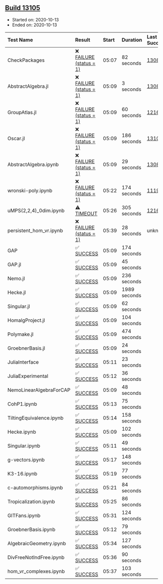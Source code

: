 ## [Build 13105](https://oscarci.mathematik.uni-kl.de/job/oscar/13105/)

* Started on: 2020-10-13
* Ended on: 2020-10-13

| Test Name    | Result | Start | Duration | Last Success | First Failure |
|:-------------|:-------|:------|:---------|:-------------|:--------------|
| CheckPackages | ❌ [FAILURE (status = 1)](https://oscarci.mathematik.uni-kl.de/job/oscar/13105/artifact/logs/build-13105/CheckPackages.log) | 05:07 | 82 seconds | [13085](https://oscarci.mathematik.uni-kl.de/job/oscar/13085/) | [13086](https://oscarci.mathematik.uni-kl.de/job/oscar/13086/) |
| AbstractAlgebra.jl | ❌ [FAILURE (status = 1)](https://oscarci.mathematik.uni-kl.de/job/oscar/13105/artifact/logs/build-13105/AbstractAlgebra.jl.log) | 05:09 | 3 seconds | [13085](https://oscarci.mathematik.uni-kl.de/job/oscar/13085/) | [13086](https://oscarci.mathematik.uni-kl.de/job/oscar/13086/) |
| GroupAtlas.jl | ❌ [FAILURE (status = 1)](https://oscarci.mathematik.uni-kl.de/job/oscar/13105/artifact/logs/build-13105/GroupAtlas.jl.log) | 05:09 | 60 seconds | [12167](https://oscarci.mathematik.uni-kl.de/job/oscar/12167/) | [12168](https://oscarci.mathematik.uni-kl.de/job/oscar/12168/) |
| Oscar.jl | ❌ [FAILURE (status = 1)](https://oscarci.mathematik.uni-kl.de/job/oscar/13105/artifact/logs/build-13105/Oscar.jl.log) | 05:09 | 186 seconds | [13104](https://oscarci.mathematik.uni-kl.de/job/oscar/13104/) | [13105](https://oscarci.mathematik.uni-kl.de/job/oscar/13105/) |
| AbstractAlgebra.ipynb | ❌ [FAILURE (status = 1)](https://oscarci.mathematik.uni-kl.de/job/oscar/13105/artifact/logs/build-13105/AbstractAlgebra.ipynb.log) | 05:09 | 29 seconds | [13085](https://oscarci.mathematik.uni-kl.de/job/oscar/13085/) | [13086](https://oscarci.mathematik.uni-kl.de/job/oscar/13086/) |
| wronski-poly.ipynb | ❌ [FAILURE (status = 1)](https://oscarci.mathematik.uni-kl.de/job/oscar/13105/artifact/logs/build-13105/wronski-poly.ipynb.log) | 05:22 | 174 seconds | [11192](https://oscarci.mathematik.uni-kl.de/job/oscar/11192/) | [11193](https://oscarci.mathematik.uni-kl.de/job/oscar/11193/) |
| uMPS(2,2,4)_0dim.ipynb | ⚠ [TIMEOUT](https://oscarci.mathematik.uni-kl.de/job/oscar/13105/artifact/logs/build-13105/uMPS-2-2-4-_0dim.ipynb.log) | 05:26 | 305 seconds | [12167](https://oscarci.mathematik.uni-kl.de/job/oscar/12167/) | [12168](https://oscarci.mathematik.uni-kl.de/job/oscar/12168/) |
| persistent_hom_vr.ipynb | ❌ [FAILURE (status = 1)](https://oscarci.mathematik.uni-kl.de/job/oscar/13105/artifact/logs/build-13105/persistent_hom_vr.ipynb.log) | 05:39 | 28 seconds | unknown | unknown |
| GAP | ✅ [SUCCESS](https://oscarci.mathematik.uni-kl.de/job/oscar/13105/artifact/logs/build-13105/GAP.log) | 05:09 | 174 seconds |  |  |
| GAP.jl | ✅ [SUCCESS](https://oscarci.mathematik.uni-kl.de/job/oscar/13105/artifact/logs/build-13105/GAP.jl.log) | 05:09 | 45 seconds |  |  |
| Nemo.jl | ✅ [SUCCESS](https://oscarci.mathematik.uni-kl.de/job/oscar/13105/artifact/logs/build-13105/Nemo.jl.log) | 05:09 | 236 seconds |  |  |
| Hecke.jl | ✅ [SUCCESS](https://oscarci.mathematik.uni-kl.de/job/oscar/13105/artifact/logs/build-13105/Hecke.jl.log) | 05:09 | 1989 seconds |  |  |
| Singular.jl | ✅ [SUCCESS](https://oscarci.mathematik.uni-kl.de/job/oscar/13105/artifact/logs/build-13105/Singular.jl.log) | 05:09 | 62 seconds |  |  |
| HomalgProject.jl | ✅ [SUCCESS](https://oscarci.mathematik.uni-kl.de/job/oscar/13105/artifact/logs/build-13105/HomalgProject.jl.log) | 05:09 | 104 seconds |  |  |
| Polymake.jl | ✅ [SUCCESS](https://oscarci.mathematik.uni-kl.de/job/oscar/13105/artifact/logs/build-13105/Polymake.jl.log) | 05:09 | 474 seconds |  |  |
| GroebnerBasis.jl | ✅ [SUCCESS](https://oscarci.mathematik.uni-kl.de/job/oscar/13105/artifact/logs/build-13105/GroebnerBasis.jl.log) | 05:09 | 24 seconds |  |  |
| JuliaInterface | ✅ [SUCCESS](https://oscarci.mathematik.uni-kl.de/job/oscar/13105/artifact/logs/build-13105/JuliaInterface.log) | 05:11 | 23 seconds |  |  |
| JuliaExperimental | ✅ [SUCCESS](https://oscarci.mathematik.uni-kl.de/job/oscar/13105/artifact/logs/build-13105/JuliaExperimental.log) | 05:12 | 36 seconds |  |  |
| NemoLinearAlgebraForCAP | ✅ [SUCCESS](https://oscarci.mathematik.uni-kl.de/job/oscar/13105/artifact/logs/build-13105/NemoLinearAlgebraForCAP.log) | 05:09 | 48 seconds |  |  |
| CohP1.ipynb | ✅ [SUCCESS](https://oscarci.mathematik.uni-kl.de/job/oscar/13105/artifact/logs/build-13105/CohP1.ipynb.log) | 05:13 | 75 seconds |  |  |
| TiltingEquivalence.ipynb | ✅ [SUCCESS](https://oscarci.mathematik.uni-kl.de/job/oscar/13105/artifact/logs/build-13105/TiltingEquivalence.ipynb.log) | 05:14 | 158 seconds |  |  |
| Hecke.ipynb | ✅ [SUCCESS](https://oscarci.mathematik.uni-kl.de/job/oscar/13105/artifact/logs/build-13105/Hecke.ipynb.log) | 05:09 | 102 seconds |  |  |
| Singular.ipynb | ✅ [SUCCESS](https://oscarci.mathematik.uni-kl.de/job/oscar/13105/artifact/logs/build-13105/Singular.ipynb.log) | 05:11 | 49 seconds |  |  |
| g-vectors.ipynb | ✅ [SUCCESS](https://oscarci.mathematik.uni-kl.de/job/oscar/13105/artifact/logs/build-13105/g-vectors.ipynb.log) | 05:17 | 148 seconds |  |  |
| K3-16.ipynb | ✅ [SUCCESS](https://oscarci.mathematik.uni-kl.de/job/oscar/13105/artifact/logs/build-13105/K3-16.ipynb.log) | 05:19 | 77 seconds |  |  |
| c-automorphisms.ipynb | ✅ [SUCCESS](https://oscarci.mathematik.uni-kl.de/job/oscar/13105/artifact/logs/build-13105/c-automorphisms.ipynb.log) | 05:21 | 84 seconds |  |  |
| Tropicalization.ipynb | ✅ [SUCCESS](https://oscarci.mathematik.uni-kl.de/job/oscar/13105/artifact/logs/build-13105/Tropicalization.ipynb.log) | 05:25 | 86 seconds |  |  |
| GITFans.ipynb | ✅ [SUCCESS](https://oscarci.mathematik.uni-kl.de/job/oscar/13105/artifact/logs/build-13105/GITFans.ipynb.log) | 05:31 | 124 seconds |  |  |
| GroebnerBasis.ipynb | ✅ [SUCCESS](https://oscarci.mathematik.uni-kl.de/job/oscar/13105/artifact/logs/build-13105/GroebnerBasis.ipynb.log) | 05:12 | 79 seconds |  |  |
| AlgebraicGeometry.ipynb | ✅ [SUCCESS](https://oscarci.mathematik.uni-kl.de/job/oscar/13105/artifact/logs/build-13105/AlgebraicGeometry.ipynb.log) | 05:34 | 127 seconds |  |  |
| DivFreeNotIndFree.ipynb | ✅ [SUCCESS](https://oscarci.mathematik.uni-kl.de/job/oscar/13105/artifact/logs/build-13105/DivFreeNotIndFree.ipynb.log) | 05:36 | 90 seconds |  |  |
| hom_vr_complexes.ipynb | ✅ [SUCCESS](https://oscarci.mathematik.uni-kl.de/job/oscar/13105/artifact/logs/build-13105/hom_vr_complexes.ipynb.log) | 05:37 | 103 seconds |  |  |
